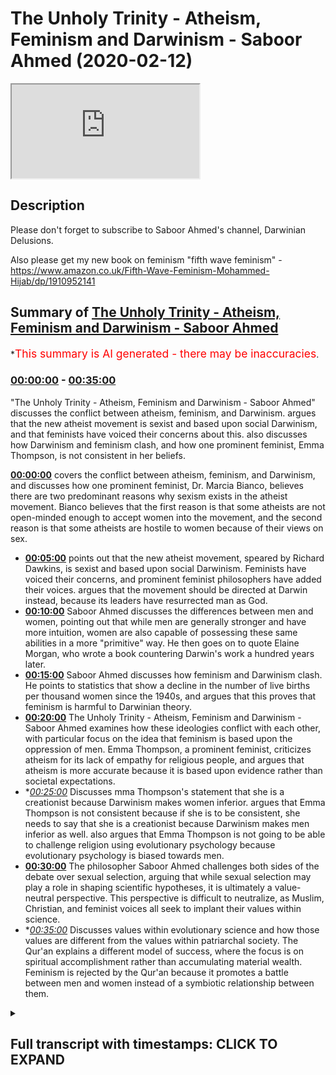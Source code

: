 # The Unholy Trinity - Atheism, Feminism and Darwinism - Saboor Ahmed (2020-02-12)

<iframe loading='lazy' src='https://www.youtube.com/embed/OYOi9DekfMY'></iframe>

## Description

Please don't forget to subscribe to Saboor Ahmed's channel, Darwinian Delusions.

Also please get my new book on feminism "fifth wave feminism" - https://www.amazon.co.uk/Fifth-Wave-Feminism-Mohammed-Hijab/dp/1910952141

## Summary of [The Unholy Trinity - Atheism, Feminism and Darwinism - Saboor Ahmed](https://www.youtube.com/watch?v=OYOi9DekfMY)

\*<span style="color:red; font-size:125%">This summary is AI generated - there may be inaccuracies</span>.

### [00:00:00](https://www.youtube.com/watch?v=OYOi9DekfMY\&t=0) - [00:35:00](https://www.youtube.com/watch?v=OYOi9DekfMY\&t=2100)

"The Unholy Trinity - Atheism, Feminism and Darwinism - Saboor Ahmed" discusses the conflict between atheism, feminism, and Darwinism.  argues that the new atheist movement is sexist and based upon social Darwinism, and that feminists have voiced their concerns about this.  also discusses how Darwinism and feminism clash, and how one prominent feminist, Emma Thompson, is not consistent in her beliefs.

**[00:00:00](https://www.youtube.com/watch?v=OYOi9DekfMY\&t=0)**  covers the conflict between atheism, feminism, and Darwinism, and discusses how one prominent feminist, Dr. Marcia Bianco, believes there are two predominant reasons why sexism exists in the atheist movement. Bianco believes that the first reason is that some atheists are not open-minded enough to accept women into the movement, and the second reason is that some atheists are hostile to women because of their views on sex.

*   **[00:05:00](https://www.youtube.com/watch?v=OYOi9DekfMY\&t=300)** points out that the new atheist movement, speared by Richard Dawkins, is sexist and based upon social Darwinism. Feminists have voiced their concerns, and prominent feminist philosophers have added their voices. argues that the movement should be directed at Darwin instead, because its leaders have resurrected man as God.
*   **[00:10:00](https://www.youtube.com/watch?v=OYOi9DekfMY\&t=600)** Saboor Ahmed discusses the differences between men and women, pointing out that while men are generally stronger and have more intuition, women are also capable of possessing these same abilities in a more "primitive" way. He then goes on to quote Elaine Morgan, who wrote a book countering Darwin's work a hundred years later.
*   **[00:15:00](https://www.youtube.com/watch?v=OYOi9DekfMY\&t=900)**  Saboor Ahmed discusses how feminism and Darwinism clash. He points to statistics that show a decline in the number of live births per thousand women since the 1940s, and argues that this proves that feminism is harmful to Darwinian theory.
*   **[00:20:00](https://www.youtube.com/watch?v=OYOi9DekfMY\&t=1200)** The Unholy Trinity - Atheism, Feminism and Darwinism - Saboor Ahmed examines how these ideologies conflict with each other, with particular focus on the idea that feminism is based upon the oppression of men. Emma Thompson, a prominent feminist, criticizes atheism for its lack of empathy for religious people, and argues that atheism is more accurate because it is based upon evidence rather than societal expectations.
*   \**[00:25:00](https://www.youtube.com/watch?v=OYOi9DekfMY\&t=1500)* Discusses mma Thompson's statement that she is a creationist because Darwinism makes women inferior.  argues that Emma Thompson is not consistent because if she is to be consistent, she needs to say that she is a creationist because Darwinism makes men inferior as well.  also argues that Emma Thompson is not going to be able to challenge religion using evolutionary psychology because evolutionary psychology is biased towards men.
*   **[00:30:00](https://www.youtube.com/watch?v=OYOi9DekfMY\&t=1800)** The philosopher Saboor Ahmed challenges both sides of the debate over sexual selection, arguing that while sexual selection may play a role in shaping scientific hypotheses, it is ultimately a value-neutral perspective. This perspective is difficult to neutralize, as Muslim, Christian, and feminist voices all seek to implant their values within science.
*   \**[00:35:00](https://www.youtube.com/watch?v=OYOi9DekfMY\&t=2100)* Discusses values within evolutionary science and how those values are different from the values within patriarchal society. The Qur'an explains a different model of success, where the focus is on spiritual accomplishment rather than accumulating material wealth. Feminism is rejected by the Qur'an because it promotes a battle between men and women instead of a symbiotic relationship between them.

<details><summary><h2>Full transcript with timestamps: CLICK TO EXPAND</h2></summary>

[0:00:00](https://youtu.be/OYOi9DekfMY?t=0) bismillah alhamdulillah wa south of San\
[0:00:02](https://youtu.be/OYOi9DekfMY?t=2) Luis Villa Salaam alaikum today we're\
[0:00:06](https://youtu.be/OYOi9DekfMY?t=6) going to be speaking about atheism\
[0:00:07](https://youtu.be/OYOi9DekfMY?t=7) feminism and Darwinism I'm not actually\
[0:00:11](https://youtu.be/OYOi9DekfMY?t=11) going to be speaking about why a theism\
[0:00:13](https://youtu.be/OYOi9DekfMY?t=13) is wrong or why Darwinism is wrong or\
[0:00:16](https://youtu.be/OYOi9DekfMY?t=16) why feminism is wrong I'm actually going\
[0:00:19](https://youtu.be/OYOi9DekfMY?t=19) to be covering how there is a conflict\
[0:00:23](https://youtu.be/OYOi9DekfMY?t=23) between these three ideological\
[0:00:26](https://youtu.be/OYOi9DekfMY?t=26) worldviews so I'd like to start with an\
[0:00:29](https://youtu.be/OYOi9DekfMY?t=29) example Rebecca Watson is a well-known\
[0:00:35](https://youtu.be/OYOi9DekfMY?t=35) feminist she runs this organization\
[0:00:39](https://youtu.be/OYOi9DekfMY?t=39) called skeptic and their motto their\
[0:00:43](https://youtu.be/OYOi9DekfMY?t=43) whole philosophy is science skepticism\
[0:00:46](https://youtu.be/OYOi9DekfMY?t=46) and feminism right that's very standard\
[0:00:49](https://youtu.be/OYOi9DekfMY?t=49) popular narrative of feminists so you\
[0:00:52](https://youtu.be/OYOi9DekfMY?t=52) know they believe in science and what\
[0:00:53](https://youtu.be/OYOi9DekfMY?t=53) science says they're skeptics the\
[0:00:55](https://youtu.be/OYOi9DekfMY?t=55) atheist a free thinkers and also of\
[0:00:57](https://youtu.be/OYOi9DekfMY?t=57) course they subscribe to some form of\
[0:00:59](https://youtu.be/OYOi9DekfMY?t=59) feminism and there I cropped a picture\
[0:01:02](https://youtu.be/OYOi9DekfMY?t=62) of her when she was promoting during the\
[0:01:05](https://youtu.be/OYOi9DekfMY?t=65) 2008 elections you know this campaign\
[0:01:08](https://youtu.be/OYOi9DekfMY?t=68) called Darwin for president you know so\
[0:01:10](https://youtu.be/OYOi9DekfMY?t=70) clearly someone that thinks they can\
[0:01:14](https://youtu.be/OYOi9DekfMY?t=74) wear a shirt like that they can\
[0:01:16](https://youtu.be/OYOi9DekfMY?t=76) subscribe to worldview like feminism and\
[0:01:18](https://youtu.be/OYOi9DekfMY?t=78) also be an atheist and everything is\
[0:01:20](https://youtu.be/OYOi9DekfMY?t=80) fine\
[0:01:21](https://youtu.be/OYOi9DekfMY?t=81) however there's an interesting incident\
[0:01:24](https://youtu.be/OYOi9DekfMY?t=84) that happened in Ireland in 2011 2011 in\
[0:01:29](https://youtu.be/OYOi9DekfMY?t=89) Dublin there was a world atheist\
[0:01:31](https://youtu.be/OYOi9DekfMY?t=91) convention something like this some\
[0:01:33](https://youtu.be/OYOi9DekfMY?t=93) atheist convention with all these\
[0:01:34](https://youtu.be/OYOi9DekfMY?t=94) atheist from across the world and in the\
[0:01:37](https://youtu.be/OYOi9DekfMY?t=97) convention you had Richard Dawkins\
[0:01:40](https://youtu.be/OYOi9DekfMY?t=100) Rebecca what's her name again Rebecca\
[0:01:44](https://youtu.be/OYOi9DekfMY?t=104) Watson and Aaron Ross saying down to and\
[0:01:47](https://youtu.be/OYOi9DekfMY?t=107) others as well speaking about\
[0:01:48](https://youtu.be/OYOi9DekfMY?t=108) communicating atheism anyway an incident\
[0:01:51](https://youtu.be/OYOi9DekfMY?t=111) happened which started off like a storm\
[0:01:54](https://youtu.be/OYOi9DekfMY?t=114) in a teacup but then just blew\
[0:01:56](https://youtu.be/OYOi9DekfMY?t=116) completely out of proportion so what\
[0:01:59](https://youtu.be/OYOi9DekfMY?t=119) happened was Rebecca Watson was going\
[0:02:03](https://youtu.be/OYOi9DekfMY?t=123) back to a hotel room after spending time\
[0:02:07](https://youtu.be/OYOi9DekfMY?t=127) drinking and you know had that at the\
[0:02:10](https://youtu.be/OYOi9DekfMY?t=130) conference she wanted to go to a hotel\
[0:02:13](https://youtu.be/OYOi9DekfMY?t=133) and someone stopped her in the elevator\
[0:02:15](https://youtu.be/OYOi9DekfMY?t=135) from amongst the atheist crowd and\
[0:02:18](https://youtu.be/OYOi9DekfMY?t=138) obviously this is the atheist conference\
[0:02:19](https://youtu.be/OYOi9DekfMY?t=139) and all hanging out and he said you know\
[0:02:21](https://youtu.be/OYOi9DekfMY?t=141) don't take this the wrong way but I find\
[0:02:24](https://youtu.be/OYOi9DekfMY?t=144) you very interesting and would you mind\
[0:02:27](https://youtu.be/OYOi9DekfMY?t=147) having coffee at my apartments hotel or\
[0:02:31](https://youtu.be/OYOi9DekfMY?t=151) whatever it was so anyway she got really\
[0:02:33](https://youtu.be/OYOi9DekfMY?t=153) creeped out and then she obviously\
[0:02:35](https://youtu.be/OYOi9DekfMY?t=155) refused and then she made a video in\
[0:02:38](https://youtu.be/OYOi9DekfMY?t=158) which she said this was really creepy\
[0:02:40](https://youtu.be/OYOi9DekfMY?t=160) and you know stuff like that and then\
[0:02:43](https://youtu.be/OYOi9DekfMY?t=163) that took off and that's like a pivotal\
[0:02:47](https://youtu.be/OYOi9DekfMY?t=167) moment you know I found this funny meme\
[0:02:48](https://youtu.be/OYOi9DekfMY?t=168) never forget June 4th 2011\
[0:02:51](https://youtu.be/OYOi9DekfMY?t=171) skeptic dog this created a rift in the\
[0:02:55](https://youtu.be/OYOi9DekfMY?t=175) atheist community you had people on both\
[0:02:57](https://youtu.be/OYOi9DekfMY?t=177) camps you had people saying she was\
[0:03:00](https://youtu.be/OYOi9DekfMY?t=180) right to call out that sort of behavior\
[0:03:01](https://youtu.be/OYOi9DekfMY?t=181) other people are saying no that was\
[0:03:04](https://youtu.be/OYOi9DekfMY?t=184) really you know uncalled for\
[0:03:06](https://youtu.be/OYOi9DekfMY?t=186) so anyway Richard Dawkins decided to get\
[0:03:09](https://youtu.be/OYOi9DekfMY?t=189) involved it's such a petty thing but he\
[0:03:11](https://youtu.be/OYOi9DekfMY?t=191) decided to get involved and he wrote\
[0:03:13](https://youtu.be/OYOi9DekfMY?t=193) this very derogatory message to her you\
[0:03:19](https://youtu.be/OYOi9DekfMY?t=199) know he addressed her as dear Muslim ah\
[0:03:22](https://youtu.be/OYOi9DekfMY?t=202) and then speaking about how she needs to\
[0:03:24](https://youtu.be/OYOi9DekfMY?t=204) grow a thicker skin and this is so\
[0:03:26](https://youtu.be/OYOi9DekfMY?t=206) pathetic and whatnot anyway she got\
[0:03:29](https://youtu.be/OYOi9DekfMY?t=209) super upset and she was a Dawkins fan\
[0:03:34](https://youtu.be/OYOi9DekfMY?t=214) there are before this anyway she said\
[0:03:36](https://youtu.be/OYOi9DekfMY?t=216) this afterwards Richard Dawkins will no\
[0:03:40](https://youtu.be/OYOi9DekfMY?t=220) longer be awarded rewarded with my money\
[0:03:42](https://youtu.be/OYOi9DekfMY?t=222) my praise my intent my attention I will\
[0:03:45](https://youtu.be/OYOi9DekfMY?t=225) no longer recommend his books to others\
[0:03:47](https://youtu.be/OYOi9DekfMY?t=227) buy them as presents or buy them for my\
[0:03:50](https://youtu.be/OYOi9DekfMY?t=230) own library I will not attend his\
[0:03:52](https://youtu.be/OYOi9DekfMY?t=232) lectures or recommend that others do the\
[0:03:54](https://youtu.be/OYOi9DekfMY?t=234) same so clearly she was very upset\
[0:03:57](https://youtu.be/OYOi9DekfMY?t=237) however what's interesting is that was\
[0:04:04](https://youtu.be/OYOi9DekfMY?t=244) something so small and she was so\
[0:04:08](https://youtu.be/OYOi9DekfMY?t=248) offended and so other feminists were so\
[0:04:11](https://youtu.be/OYOi9DekfMY?t=251) offended and they had this sort of very\
[0:04:14](https://youtu.be/OYOi9DekfMY?t=254) negative reaction however as you started\
[0:04:19](https://youtu.be/OYOi9DekfMY?t=259) to go through you know the videos and\
[0:04:21](https://youtu.be/OYOi9DekfMY?t=261) the and the refutation that the Atheist\
[0:04:24](https://youtu.be/OYOi9DekfMY?t=264) feminists versus the new atheist and\
[0:04:26](https://youtu.be/OYOi9DekfMY?t=266) they are going back\
[0:04:27](https://youtu.be/OYOi9DekfMY?t=267) and forth other people started to get\
[0:04:29](https://youtu.be/OYOi9DekfMY?t=269) involved and then you started seeing\
[0:04:31](https://youtu.be/OYOi9DekfMY?t=271) okay the the the smoke is moving away\
[0:04:34](https://youtu.be/OYOi9DekfMY?t=274) and now we're starting to see two\
[0:04:36](https://youtu.be/OYOi9DekfMY?t=276) distinct camps so the prominent feminist\
[0:04:39](https://youtu.be/OYOi9DekfMY?t=279) doctor I can't\
[0:04:41](https://youtu.be/OYOi9DekfMY?t=281) so that names blurred out slightly dr.\
[0:04:44](https://youtu.be/OYOi9DekfMY?t=284) Marcia Bianco\
[0:04:47](https://youtu.be/OYOi9DekfMY?t=287) yeah Marcie Bianco what she said about\
[0:04:50](https://youtu.be/OYOi9DekfMY?t=290) this is very interesting right\
[0:04:52](https://youtu.be/OYOi9DekfMY?t=292) so she said there are two predominant\
[0:04:55](https://youtu.be/OYOi9DekfMY?t=295) reasons that can explain why sex um\
[0:04:57](https://youtu.be/OYOi9DekfMY?t=297) sexism exists in the Atheist movement\
[0:05:00](https://youtu.be/OYOi9DekfMY?t=300) right so she's speaking about the new\
[0:05:03](https://youtu.be/OYOi9DekfMY?t=303) atheist movement and you had these\
[0:05:04](https://youtu.be/OYOi9DekfMY?t=304) prominent feminists who were basically\
[0:05:05](https://youtu.be/OYOi9DekfMY?t=305) calling out this atheism the new way the\
[0:05:10](https://youtu.be/OYOi9DekfMY?t=310) sexism within New Atheism right so\
[0:05:13](https://youtu.be/OYOi9DekfMY?t=313) what's interesting is that this holds\
[0:05:17](https://youtu.be/OYOi9DekfMY?t=317) this small incident which they they call\
[0:05:20](https://youtu.be/OYOi9DekfMY?t=320) it elevator gate or whatever\
[0:05:21](https://youtu.be/OYOi9DekfMY?t=321) it showed a fracture and as you started\
[0:05:25](https://youtu.be/OYOi9DekfMY?t=325) to actually delve deeper you start to\
[0:05:27](https://youtu.be/OYOi9DekfMY?t=327) realize actually there's there's a very\
[0:05:29](https://youtu.be/OYOi9DekfMY?t=329) clear demarcation between these two\
[0:05:32](https://youtu.be/OYOi9DekfMY?t=332) camps so she gives two reasons why the\
[0:05:35](https://youtu.be/OYOi9DekfMY?t=335) new atheist movement spearheaded by\
[0:05:37](https://youtu.be/OYOi9DekfMY?t=337) Richard Dawkins is sexist social\
[0:05:40](https://youtu.be/OYOi9DekfMY?t=340) Darwinism and the religious structure\
[0:05:43](https://youtu.be/OYOi9DekfMY?t=343) that new atheism has which is obviously\
[0:05:46](https://youtu.be/OYOi9DekfMY?t=346) something that new atheist won't be very\
[0:05:48](https://youtu.be/OYOi9DekfMY?t=348) happy to hear that they have a religious\
[0:05:49](https://youtu.be/OYOi9DekfMY?t=349) structure of anyway that's what she said\
[0:05:52](https://youtu.be/OYOi9DekfMY?t=352) so first thing we need to go over why\
[0:05:54](https://youtu.be/OYOi9DekfMY?t=354) social Darwinism right social Darwinism\
[0:05:57](https://youtu.be/OYOi9DekfMY?t=357) is if it's like the application of\
[0:06:01](https://youtu.be/OYOi9DekfMY?t=361) Darwinism to society right and that's\
[0:06:05](https://youtu.be/OYOi9DekfMY?t=365) why people say social Darwinism is is\
[0:06:07](https://youtu.be/OYOi9DekfMY?t=367) going from a supposed fact to a value\
[0:06:11](https://youtu.be/OYOi9DekfMY?t=371) therefore they say this is a fallacy\
[0:06:13](https://youtu.be/OYOi9DekfMY?t=373) known as the naturalistic fallacy many\
[0:06:16](https://youtu.be/OYOi9DekfMY?t=376) ways social dog a social Darwinism took\
[0:06:18](https://youtu.be/OYOi9DekfMY?t=378) off off the Darwin and what it basically\
[0:06:21](https://youtu.be/OYOi9DekfMY?t=381) says is this social Darwinists held that\
[0:06:24](https://youtu.be/OYOi9DekfMY?t=384) social inequalities between the sexes or\
[0:06:27](https://youtu.be/OYOi9DekfMY?t=387) between classes or ethnic groups\
[0:06:28](https://youtu.be/OYOi9DekfMY?t=388) represent the operation of natural\
[0:06:30](https://youtu.be/OYOi9DekfMY?t=390) selection and therefore should not be\
[0:06:33](https://youtu.be/OYOi9DekfMY?t=393) tampered with since this would impede\
[0:06:35](https://youtu.be/OYOi9DekfMY?t=395) the progress of the species so anyway\
[0:06:38](https://youtu.be/OYOi9DekfMY?t=398) this idea is not\
[0:06:40](https://youtu.be/OYOi9DekfMY?t=400) really purely Darwin's idea it's\
[0:06:43](https://youtu.be/OYOi9DekfMY?t=403) actually Herbert Spencer who's a\
[0:06:46](https://youtu.be/OYOi9DekfMY?t=406) contemporary of Darwin however to call\
[0:06:49](https://youtu.be/OYOi9DekfMY?t=409) the new atheist movement as something\
[0:06:52](https://youtu.be/OYOi9DekfMY?t=412) that's based upon social Darwinism is\
[0:06:55](https://youtu.be/OYOi9DekfMY?t=415) actually a very derogatory thing to\
[0:06:57](https://youtu.be/OYOi9DekfMY?t=417) actually say so she goes further right\
[0:07:01](https://youtu.be/OYOi9DekfMY?t=421) she says in the Atheist movement social\
[0:07:04](https://youtu.be/OYOi9DekfMY?t=424) Darwinism has played out as the\
[0:07:06](https://youtu.be/OYOi9DekfMY?t=426) justifiable assault of women by\
[0:07:10](https://youtu.be/OYOi9DekfMY?t=430) naturally aggressive men and that\
[0:07:15](https://youtu.be/OYOi9DekfMY?t=435) obviously is something that when you\
[0:07:18](https://youtu.be/OYOi9DekfMY?t=438) start to study the new atheist movement\
[0:07:20](https://youtu.be/OYOi9DekfMY?t=440) you start to actually realize hang on\
[0:07:22](https://youtu.be/OYOi9DekfMY?t=442) she's welcome Sonam she definitely has a\
[0:07:26](https://youtu.be/OYOi9DekfMY?t=446) point she definitely has a point and one\
[0:07:29](https://youtu.be/OYOi9DekfMY?t=449) of the points that she clearly has is\
[0:07:30](https://youtu.be/OYOi9DekfMY?t=450) that they all seem to be men who are at\
[0:07:34](https://youtu.be/OYOi9DekfMY?t=454) the top of this supposed to movement go\
[0:07:38](https://youtu.be/OYOi9DekfMY?t=458) back one slide please now about the\
[0:07:41](https://youtu.be/OYOi9DekfMY?t=461) religious structure she says this the\
[0:07:45](https://youtu.be/OYOi9DekfMY?t=465) mirroring of religion is the parent in\
[0:07:48](https://youtu.be/OYOi9DekfMY?t=468) the movement structural hierarchy white\
[0:07:51](https://youtu.be/OYOi9DekfMY?t=471) man at the top\
[0:07:52](https://youtu.be/OYOi9DekfMY?t=472) serving as featured speakers at events\
[0:07:54](https://youtu.be/OYOi9DekfMY?t=474) and figureheads of the movement everyone\
[0:07:56](https://youtu.be/OYOi9DekfMY?t=476) else remains in the pews and the\
[0:07:57](https://youtu.be/OYOi9DekfMY?t=477) balconies right so she she clearly is\
[0:08:03](https://youtu.be/OYOi9DekfMY?t=483) pointing out some some serious alik\
[0:08:08](https://youtu.be/OYOi9DekfMY?t=488) she's making some very serious\
[0:08:10](https://youtu.be/OYOi9DekfMY?t=490) allegations against a new atheist\
[0:08:12](https://youtu.be/OYOi9DekfMY?t=492) movement and this isn't somebody who's\
[0:08:14](https://youtu.be/OYOi9DekfMY?t=494) just like a average feminist she's\
[0:08:18](https://youtu.be/OYOi9DekfMY?t=498) actually an academic next slide please\
[0:08:22](https://youtu.be/OYOi9DekfMY?t=502) and you when this whole elevator gate\
[0:08:26](https://youtu.be/OYOi9DekfMY?t=506) thing was taking off you started to see\
[0:08:28](https://youtu.be/OYOi9DekfMY?t=508) other feminists and in fact important\
[0:08:32](https://youtu.be/OYOi9DekfMY?t=512) feminist philosophers started to chime\
[0:08:35](https://youtu.be/OYOi9DekfMY?t=515) in and start to give their views as well\
[0:08:37](https://youtu.be/OYOi9DekfMY?t=517) so the feminist philosopher Elizabeth\
[0:08:40](https://youtu.be/OYOi9DekfMY?t=520) gross tonnage pronounce that she said\
[0:08:43](https://youtu.be/OYOi9DekfMY?t=523) God is dead long live man Nietzsche said\
[0:08:46](https://youtu.be/OYOi9DekfMY?t=526) it all referring to Friedrich Nietzsche\
[0:08:48](https://youtu.be/OYOi9DekfMY?t=528) here and Dawkins and the male leaders of\
[0:08:51](https://youtu.be/OYOi9DekfMY?t=531) the movement have resurrected man\
[0:08:54](https://youtu.be/OYOi9DekfMY?t=534) as God so you can start your trying to\
[0:08:57](https://youtu.be/OYOi9DekfMY?t=537) see that actually the they're taking\
[0:08:59](https://youtu.be/OYOi9DekfMY?t=539) this really really personally right so\
[0:09:02](https://youtu.be/OYOi9DekfMY?t=542) they it wasn't just a case of a a thing\
[0:09:05](https://youtu.be/OYOi9DekfMY?t=545) at the elevator there was something\
[0:09:07](https://youtu.be/OYOi9DekfMY?t=547) simmering before and this was like the\
[0:09:09](https://youtu.be/OYOi9DekfMY?t=549) the straw that broke the camel's back so\
[0:09:12](https://youtu.be/OYOi9DekfMY?t=552) I put that image in there just just to\
[0:09:15](https://youtu.be/OYOi9DekfMY?t=555) basically say look there's a lot of\
[0:09:18](https://youtu.be/OYOi9DekfMY?t=558) sensitivity\
[0:09:19](https://youtu.be/OYOi9DekfMY?t=559) you know feminists are very very\
[0:09:22](https://youtu.be/OYOi9DekfMY?t=562) sensitive about issues to do with sexism\
[0:09:25](https://youtu.be/OYOi9DekfMY?t=565) issues to do it you know patriarchy and\
[0:09:30](https://youtu.be/OYOi9DekfMY?t=570) these types of things\
[0:09:31](https://youtu.be/OYOi9DekfMY?t=571) however this they're directing their\
[0:09:37](https://youtu.be/OYOi9DekfMY?t=577) they sort of anger towards new atheism\
[0:09:39](https://youtu.be/OYOi9DekfMY?t=579) which really started off with Richard\
[0:09:41](https://youtu.be/OYOi9DekfMY?t=581) Dawkins maybe 15-20 years ago however\
[0:09:45](https://youtu.be/OYOi9DekfMY?t=585) shouldn't they really be going for\
[0:09:51](https://youtu.be/OYOi9DekfMY?t=591) Darwin because as we're gonna see if\
[0:09:55](https://youtu.be/OYOi9DekfMY?t=595) they were upset an elevator gate if they\
[0:09:58](https://youtu.be/OYOi9DekfMY?t=598) were upset something so small they\
[0:10:01](https://youtu.be/OYOi9DekfMY?t=601) should be going\
[0:10:03](https://youtu.be/OYOi9DekfMY?t=603) literally ape on what we're about to\
[0:10:08](https://youtu.be/OYOi9DekfMY?t=608) explain about Darwin so here's one of\
[0:10:11](https://youtu.be/OYOi9DekfMY?t=611) the things that Darwin said about women\
[0:10:13](https://youtu.be/OYOi9DekfMY?t=613) the chief distinction in the\
[0:10:15](https://youtu.be/OYOi9DekfMY?t=615) intellectual powers of the two sexes is\
[0:10:18](https://youtu.be/OYOi9DekfMY?t=618) shown by man's attaining to a higher\
[0:10:22](https://youtu.be/OYOi9DekfMY?t=622) eminence in whatever he takes up then\
[0:10:25](https://youtu.be/OYOi9DekfMY?t=625) can woman whether requiring deep thought\
[0:10:28](https://youtu.be/OYOi9DekfMY?t=628) reason or imagination or merely the use\
[0:10:32](https://youtu.be/OYOi9DekfMY?t=632) of senses and hands so if elevator\
[0:10:37](https://youtu.be/OYOi9DekfMY?t=637) if elevator gate got them riled up then\
[0:10:39](https://youtu.be/OYOi9DekfMY?t=639) you can imagine what sort of things you\
[0:10:43](https://youtu.be/OYOi9DekfMY?t=643) know what sort of emotions are going to\
[0:10:45](https://youtu.be/OYOi9DekfMY?t=645) come out when that they start reading\
[0:10:46](https://youtu.be/OYOi9DekfMY?t=646) stuff like this if two lists were made\
[0:10:49](https://youtu.be/OYOi9DekfMY?t=649) of the most eminent men and women in\
[0:10:52](https://youtu.be/OYOi9DekfMY?t=652) poetry painting sculpture music\
[0:10:54](https://youtu.be/OYOi9DekfMY?t=654) inclusive both of composition and\
[0:10:56](https://youtu.be/OYOi9DekfMY?t=656) performance history science and\
[0:10:58](https://youtu.be/OYOi9DekfMY?t=658) philosophy with half a dozen names under\
[0:11:00](https://youtu.be/OYOi9DekfMY?t=660) each subject the tool if would bear\
[0:11:04](https://youtu.be/OYOi9DekfMY?t=664) would not bear comparison\
[0:11:07](https://youtu.be/OYOi9DekfMY?t=667) yeah so he's just giving his thought\
[0:11:09](https://youtu.be/OYOi9DekfMY?t=669) experiment look do you make up two lists\
[0:11:11](https://youtu.be/OYOi9DekfMY?t=671) and even if we did it today even after\
[0:11:14](https://youtu.be/OYOi9DekfMY?t=674) Darwin died if we look at the history of\
[0:11:16](https://youtu.be/OYOi9DekfMY?t=676) the world he's trying to point out look\
[0:11:18](https://youtu.be/OYOi9DekfMY?t=678) men are superior to women next slide\
[0:11:22](https://youtu.be/OYOi9DekfMY?t=682) please\
[0:11:23](https://youtu.be/OYOi9DekfMY?t=683) it is generally admitted that with women\
[0:11:27](https://youtu.be/OYOi9DekfMY?t=687) the power of intuition by the way\
[0:11:28](https://youtu.be/OYOi9DekfMY?t=688) intuition is not a good thing in this\
[0:11:30](https://youtu.be/OYOi9DekfMY?t=690) context right for anybody who's aware of\
[0:11:33](https://youtu.be/OYOi9DekfMY?t=693) what he means of rapid perception and\
[0:11:36](https://youtu.be/OYOi9DekfMY?t=696) perhaps imitation are more strongly\
[0:11:38](https://youtu.be/OYOi9DekfMY?t=698) marked than in man but some at least of\
[0:11:42](https://youtu.be/OYOi9DekfMY?t=702) these faculties are characteristic of\
[0:11:44](https://youtu.be/OYOi9DekfMY?t=704) the lower races and therefore of a past\
[0:11:47](https://youtu.be/OYOi9DekfMY?t=707) and lower state of civilization\
[0:11:49](https://youtu.be/OYOi9DekfMY?t=709) so again saying you know women they're\
[0:11:53](https://youtu.be/OYOi9DekfMY?t=713) basically like more like the savages and\
[0:11:56](https://youtu.be/OYOi9DekfMY?t=716) and the men the outside the world the\
[0:11:59](https://youtu.be/OYOi9DekfMY?t=719) women they have these types of features\
[0:12:02](https://youtu.be/OYOi9DekfMY?t=722) of imitation and these types of things\
[0:12:05](https://youtu.be/OYOi9DekfMY?t=725) which are quiet which may puts them\
[0:12:08](https://youtu.be/OYOi9DekfMY?t=728) quite down man is powerful in body and\
[0:12:13](https://youtu.be/OYOi9DekfMY?t=733) mind and woman and in the savage state\
[0:12:16](https://youtu.be/OYOi9DekfMY?t=736) he keeps her in a far more abject state\
[0:12:19](https://youtu.be/OYOi9DekfMY?t=739) of bondage than does the male of any\
[0:12:22](https://youtu.be/OYOi9DekfMY?t=742) other animal the female however\
[0:12:25](https://youtu.be/OYOi9DekfMY?t=745) ultimately assumes certain distinctive\
[0:12:28](https://youtu.be/OYOi9DekfMY?t=748) characters and in the formation of her\
[0:12:31](https://youtu.be/OYOi9DekfMY?t=751) skull is said to be intermediate between\
[0:12:34](https://youtu.be/OYOi9DekfMY?t=754) the child and the man out yeah so if\
[0:12:39](https://youtu.be/OYOi9DekfMY?t=759) that elevator gate if that small comment\
[0:12:43](https://youtu.be/OYOi9DekfMY?t=763) about oh would you like to go to my\
[0:12:45](https://youtu.be/OYOi9DekfMY?t=765) hotel room with me at 4 o'clock in the\
[0:12:48](https://youtu.be/OYOi9DekfMY?t=768) morning is that upset darkness I mean if\
[0:12:51](https://youtu.be/OYOi9DekfMY?t=771) that upset feminists right you can\
[0:12:52](https://youtu.be/OYOi9DekfMY?t=772) imagine a feminist reading this type of\
[0:12:55](https://youtu.be/OYOi9DekfMY?t=775) thing and what we have what we're\
[0:12:58](https://youtu.be/OYOi9DekfMY?t=778) actually going to see is there's a fight\
[0:13:00](https://youtu.be/OYOi9DekfMY?t=780) there's a fight and the fight is between\
[0:13:03](https://youtu.be/OYOi9DekfMY?t=783) feminism and the feministic values and\
[0:13:08](https://youtu.be/OYOi9DekfMY?t=788) science current understanding of biology\
[0:13:11](https://youtu.be/OYOi9DekfMY?t=791) and especially evolutionary psychology\
[0:13:16](https://youtu.be/OYOi9DekfMY?t=796) so we have some values right we have\
[0:13:20](https://youtu.be/OYOi9DekfMY?t=800) some value\
[0:13:20](https://youtu.be/OYOi9DekfMY?t=800) and feminists feminism and you know\
[0:13:23](https://youtu.be/OYOi9DekfMY?t=803) feminists they challenge certain things\
[0:13:26](https://youtu.be/OYOi9DekfMY?t=806) and they want to promote other things so\
[0:13:28](https://youtu.be/OYOi9DekfMY?t=808) of course they're not happy with\
[0:13:29](https://youtu.be/OYOi9DekfMY?t=809) patriarchy they're definitely not happy\
[0:13:31](https://youtu.be/OYOi9DekfMY?t=811) with gender roles and they're not happy\
[0:13:34](https://youtu.be/OYOi9DekfMY?t=814) with toxic masculinity they're not happy\
[0:13:36](https://youtu.be/OYOi9DekfMY?t=816) with that they're like you know we don't\
[0:13:37](https://youtu.be/OYOi9DekfMY?t=817) we don't like that they want men to act\
[0:13:40](https://youtu.be/OYOi9DekfMY?t=820) in a certain way they don't like gender\
[0:13:41](https://youtu.be/OYOi9DekfMY?t=821) rules gender roles and they definitely\
[0:13:44](https://youtu.be/OYOi9DekfMY?t=824) don't want a male centric structure in\
[0:13:47](https://youtu.be/OYOi9DekfMY?t=827) anything\
[0:13:48](https://youtu.be/OYOi9DekfMY?t=828) however Darwin described exactly that\
[0:13:55](https://youtu.be/OYOi9DekfMY?t=835) that you had ancient man who was the\
[0:13:58](https://youtu.be/OYOi9DekfMY?t=838) hunter and the woman was actually the\
[0:14:00](https://youtu.be/OYOi9DekfMY?t=840) the gatherer I mean that's what\
[0:14:01](https://youtu.be/OYOi9DekfMY?t=841) Darwinism is all about Darwinism it\
[0:14:04](https://youtu.be/OYOi9DekfMY?t=844) gives clear gender roles it explains\
[0:14:06](https://youtu.be/OYOi9DekfMY?t=846) that there was patriarchy in the past\
[0:14:08](https://youtu.be/OYOi9DekfMY?t=848) and her men were actually more\
[0:14:10](https://youtu.be/OYOi9DekfMY?t=850) aggressive now again like I mentioned\
[0:14:13](https://youtu.be/OYOi9DekfMY?t=853) before we're not saying that somebody\
[0:14:14](https://youtu.be/OYOi9DekfMY?t=854) can use that to therefore say therefore\
[0:14:17](https://youtu.be/OYOi9DekfMY?t=857) men should act like that because I would\
[0:14:19](https://youtu.be/OYOi9DekfMY?t=859) be the naturalistic fallacy however\
[0:14:21](https://youtu.be/OYOi9DekfMY?t=861) they're basically pointing out is\
[0:14:23](https://youtu.be/OYOi9DekfMY?t=863) biological it's not some social\
[0:14:25](https://youtu.be/OYOi9DekfMY?t=865) construct right now Darwin wrote the\
[0:14:29](https://youtu.be/OYOi9DekfMY?t=869) dissent of man in 1870 something right I\
[0:14:33](https://youtu.be/OYOi9DekfMY?t=873) think 72 Elaine Morgan who was not an\
[0:14:40](https://youtu.be/OYOi9DekfMY?t=880) evolutionary academic at all a hundred\
[0:14:43](https://youtu.be/OYOi9DekfMY?t=883) years later in the 1970s she to counter\
[0:14:48](https://youtu.be/OYOi9DekfMY?t=888) the Descent of Man in from which we got\
[0:14:51](https://youtu.be/OYOi9DekfMY?t=891) all those previous quotations she\
[0:14:53](https://youtu.be/OYOi9DekfMY?t=893) actually wrote the descent of woman and\
[0:14:55](https://youtu.be/OYOi9DekfMY?t=895) this descent of woman was a complete\
[0:15:00](https://youtu.be/OYOi9DekfMY?t=900) alternative evolutionary history in\
[0:15:03](https://youtu.be/OYOi9DekfMY?t=903) which the man and the woman they're\
[0:15:06](https://youtu.be/OYOi9DekfMY?t=906) playing like this sort of equal role\
[0:15:09](https://youtu.be/OYOi9DekfMY?t=909) however even though feminists across the\
[0:15:13](https://youtu.be/OYOi9DekfMY?t=913) world they laid they love this book this\
[0:15:15](https://youtu.be/OYOi9DekfMY?t=915) book was you know a manual for them it\
[0:15:20](https://youtu.be/OYOi9DekfMY?t=920) wasn't a scientific book it was just a\
[0:15:22](https://youtu.be/OYOi9DekfMY?t=922) feminist lashing out and saying we don't\
[0:15:24](https://youtu.be/OYOi9DekfMY?t=924) agree but again this is just values\
[0:15:27](https://youtu.be/OYOi9DekfMY?t=927) feministic values against evolutionary\
[0:15:30](https://youtu.be/OYOi9DekfMY?t=930) psychology or Darwinism\
[0:15:32](https://youtu.be/OYOi9DekfMY?t=932) now it's not just the case that\
[0:15:35](https://youtu.be/OYOi9DekfMY?t=935) feministic values totally contradict\
[0:15:40](https://youtu.be/OYOi9DekfMY?t=940) what Darwinism says about the nature of\
[0:15:42](https://youtu.be/OYOi9DekfMY?t=942) man is also that what Darwinism says\
[0:15:47](https://youtu.be/OYOi9DekfMY?t=947) about the nature of man contradicts what\
[0:15:50](https://youtu.be/OYOi9DekfMY?t=950) feminists value what feminists actually\
[0:15:53](https://youtu.be/OYOi9DekfMY?t=953) want consider some things so the\
[0:15:57](https://youtu.be/OYOi9DekfMY?t=957) feminist betty Friedan she said the\
[0:16:00](https://youtu.be/OYOi9DekfMY?t=960) house is a comfortable concentration\
[0:16:02](https://youtu.be/OYOi9DekfMY?t=962) camp she wanted women to work she wanted\
[0:16:06](https://youtu.be/OYOi9DekfMY?t=966) women to do interesting things not just\
[0:16:08](https://youtu.be/OYOi9DekfMY?t=968) be a home and just take care of the kids\
[0:16:10](https://youtu.be/OYOi9DekfMY?t=970) another prominent feminist Shoeless\
[0:16:14](https://youtu.be/OYOi9DekfMY?t=974) Sheila Smith Firestone I can only say\
[0:16:17](https://youtu.be/OYOi9DekfMY?t=977) the last thing properly\
[0:16:18](https://youtu.be/OYOi9DekfMY?t=978) she said woman would never truly be free\
[0:16:21](https://youtu.be/OYOi9DekfMY?t=981) of patriarchy until they were freed from\
[0:16:25](https://youtu.be/OYOi9DekfMY?t=985) the yoke of reproduction now that's a\
[0:16:28](https://youtu.be/OYOi9DekfMY?t=988) big problem because that's what\
[0:16:30](https://youtu.be/OYOi9DekfMY?t=990) Darwinism is about survival and\
[0:16:32](https://youtu.be/OYOi9DekfMY?t=992) reproduction Richard Dawkins nosov a\
[0:16:34](https://youtu.be/OYOi9DekfMY?t=994) gene he says the highest rationale of\
[0:16:36](https://youtu.be/OYOi9DekfMY?t=996) life is survival and reproduction so how\
[0:16:43](https://youtu.be/OYOi9DekfMY?t=1003) does that make any sense from and are we\
[0:16:44](https://youtu.be/OYOi9DekfMY?t=1004) in front of you that you have this group\
[0:16:45](https://youtu.be/OYOi9DekfMY?t=1005) of people who are like you know we want\
[0:16:47](https://youtu.be/OYOi9DekfMY?t=1007) to be free from the yoke of reproduction\
[0:16:49](https://youtu.be/OYOi9DekfMY?t=1009) and we don't want to have children we\
[0:16:50](https://youtu.be/OYOi9DekfMY?t=1010) don't want gender roles and we don't\
[0:16:52](https://youtu.be/OYOi9DekfMY?t=1012) want to be mothers when how does that\
[0:16:55](https://youtu.be/OYOi9DekfMY?t=1015) fit with The Selfish Gene idea so you\
[0:16:56](https://youtu.be/OYOi9DekfMY?t=1016) can see it's not just one side\
[0:16:58](https://youtu.be/OYOi9DekfMY?t=1018) contradicts the other it's the other\
[0:16:59](https://youtu.be/OYOi9DekfMY?t=1019) side the the the imperative of Darwinism\
[0:17:06](https://youtu.be/OYOi9DekfMY?t=1026) the idea the main core of Darwinism the\
[0:17:09](https://youtu.be/OYOi9DekfMY?t=1029) rationale of life is the preservation of\
[0:17:10](https://youtu.be/OYOi9DekfMY?t=1030) genes totally contradicts what these\
[0:17:13](https://youtu.be/OYOi9DekfMY?t=1033) feminists are actually saying and is\
[0:17:15](https://youtu.be/OYOi9DekfMY?t=1035) actually some the interesting\
[0:17:21](https://youtu.be/OYOi9DekfMY?t=1041) implication of feministic values being\
[0:17:23](https://youtu.be/OYOi9DekfMY?t=1043) prevalent in a society here here are the\
[0:17:27](https://youtu.be/OYOi9DekfMY?t=1047) statistics from 1920 all the way to 1990\
[0:17:33](https://youtu.be/OYOi9DekfMY?t=1053) you can see the age of women 30 25 20 40\
[0:17:37](https://youtu.be/OYOi9DekfMY?t=1057) and you can see live births per thousand\
[0:17:40](https://youtu.be/OYOi9DekfMY?t=1060) women right so you're starting to see a\
[0:17:43](https://youtu.be/OYOi9DekfMY?t=1063) pattern so we have a\
[0:17:46](https://youtu.be/OYOi9DekfMY?t=1066) thousand births sorry we have live\
[0:17:49](https://youtu.be/OYOi9DekfMY?t=1069) births per thousand women and we have\
[0:17:50](https://youtu.be/OYOi9DekfMY?t=1070) the year the the actual year of birth\
[0:17:54](https://youtu.be/OYOi9DekfMY?t=1074) these women right so we have 1920 all\
[0:17:56](https://youtu.be/OYOi9DekfMY?t=1076) the way to 1990 and you can start to see\
[0:17:59](https://youtu.be/OYOi9DekfMY?t=1079) there's actually a decline they're\
[0:18:01](https://youtu.be/OYOi9DekfMY?t=1081) actually going down continuously they're\
[0:18:03](https://youtu.be/OYOi9DekfMY?t=1083) going down what's interesting is what\
[0:18:07](https://youtu.be/OYOi9DekfMY?t=1087) happened between 1940 and 1950 World War\
[0:18:13](https://youtu.be/OYOi9DekfMY?t=1093) two World War two you would expect\
[0:18:18](https://youtu.be/OYOi9DekfMY?t=1098) people to have less children during a\
[0:18:22](https://youtu.be/OYOi9DekfMY?t=1102) wall then you would during peacetime\
[0:18:24](https://youtu.be/OYOi9DekfMY?t=1104) like 1980s to 1990s however you you're\
[0:18:29](https://youtu.be/OYOi9DekfMY?t=1109) seeing a pattern where people are\
[0:18:31](https://youtu.be/OYOi9DekfMY?t=1111) totally dropping off they actually not\
[0:18:34](https://youtu.be/OYOi9DekfMY?t=1114) having children so feminism is like\
[0:18:38](https://youtu.be/OYOi9DekfMY?t=1118) kryptonite feministic values is like\
[0:18:41](https://youtu.be/OYOi9DekfMY?t=1121) kryptonite to the Darwinian\
[0:18:42](https://youtu.be/OYOi9DekfMY?t=1122) understanding of life if a society\
[0:18:45](https://youtu.be/OYOi9DekfMY?t=1125) accepts values that feminism promotes\
[0:18:48](https://youtu.be/OYOi9DekfMY?t=1128) that society is not actually going to be\
[0:18:52](https://youtu.be/OYOi9DekfMY?t=1132) a very good model to actually explain\
[0:18:56](https://youtu.be/OYOi9DekfMY?t=1136) The Selfish Gene view so look why like\
[0:19:03](https://youtu.be/OYOi9DekfMY?t=1143) is that some feminists some have\
[0:19:08](https://youtu.be/OYOi9DekfMY?t=1148) realized it's completely ridiculous it's\
[0:19:12](https://youtu.be/OYOi9DekfMY?t=1152) completely ridiculous to try and fight\
[0:19:16](https://youtu.be/OYOi9DekfMY?t=1156) off science to try and just challenge it\
[0:19:19](https://youtu.be/OYOi9DekfMY?t=1159) to try and just say look you know we're\
[0:19:21](https://youtu.be/OYOi9DekfMY?t=1161) not going to follow we're not going to\
[0:19:25](https://youtu.be/OYOi9DekfMY?t=1165) accept the standard evolutionary story\
[0:19:27](https://youtu.be/OYOi9DekfMY?t=1167) we're not going to do this we're not\
[0:19:29](https://youtu.be/OYOi9DekfMY?t=1169) going to do that we're gonna say there's\
[0:19:30](https://youtu.be/OYOi9DekfMY?t=1170) a Maya there's a male bias we're gonna\
[0:19:33](https://youtu.be/OYOi9DekfMY?t=1173) challenge patriarchy in science we're\
[0:19:34](https://youtu.be/OYOi9DekfMY?t=1174) going to do this we're going to do that\
[0:19:37](https://youtu.be/OYOi9DekfMY?t=1177) this particular philosopher her name is\
[0:19:40](https://youtu.be/OYOi9DekfMY?t=1180) great winder Muhsin you can tell she is\
[0:19:43](https://youtu.be/OYOi9DekfMY?t=1183) German she wrote this paper called\
[0:19:46](https://youtu.be/OYOi9DekfMY?t=1186) sexual selection a tale of male bias and\
[0:19:49](https://youtu.be/OYOi9DekfMY?t=1189) feministic denial she said something\
[0:19:51](https://youtu.be/OYOi9DekfMY?t=1191) very interesting for anyone that's\
[0:19:52](https://youtu.be/OYOi9DekfMY?t=1192) interested I highly recommend you read\
[0:19:54](https://youtu.be/OYOi9DekfMY?t=1194) this paper the history of male bias in\
[0:19:58](https://youtu.be/OYOi9DekfMY?t=1198) Darwinian theory\
[0:19:59](https://youtu.be/OYOi9DekfMY?t=1199) should not be used by feminists as an\
[0:20:03](https://youtu.be/OYOi9DekfMY?t=1203) excuse to reject evolutionary premises\
[0:20:07](https://youtu.be/OYOi9DekfMY?t=1207) that have now been established as\
[0:20:12](https://youtu.be/OYOi9DekfMY?t=1212) scientifically sound she's basically\
[0:20:16](https://youtu.be/OYOi9DekfMY?t=1216) trying to tell the feminists look guys\
[0:20:19](https://youtu.be/OYOi9DekfMY?t=1219) stop fighting science here right now\
[0:20:22](https://youtu.be/OYOi9DekfMY?t=1222) just as a thought experiment if I come\
[0:20:28](https://youtu.be/OYOi9DekfMY?t=1228) across a feminist and I say something\
[0:20:30](https://youtu.be/OYOi9DekfMY?t=1230) and the feminist doesn't like that and\
[0:20:33](https://youtu.be/OYOi9DekfMY?t=1233) they say I am offended right by saying I\
[0:20:37](https://youtu.be/OYOi9DekfMY?t=1237) am offended you can change someone's\
[0:20:39](https://youtu.be/OYOi9DekfMY?t=1239) behavior yeah you can do that and to a\
[0:20:42](https://youtu.be/OYOi9DekfMY?t=1242) large extent that does actually happen\
[0:20:44](https://youtu.be/OYOi9DekfMY?t=1244) someone says look I'm offended I'm\
[0:20:46](https://youtu.be/OYOi9DekfMY?t=1246) offended I don't like this I don't like\
[0:20:47](https://youtu.be/OYOi9DekfMY?t=1247) that however you can't really change\
[0:20:50](https://youtu.be/OYOi9DekfMY?t=1250) reality if you say I'm offended that it\
[0:20:54](https://youtu.be/OYOi9DekfMY?t=1254) was sunrise at 6:55 this morning not\
[0:20:56](https://youtu.be/OYOi9DekfMY?t=1256) 4:00 a.m. that the you being offended\
[0:21:00](https://youtu.be/OYOi9DekfMY?t=1260) doesn't change the reality not not\
[0:21:03](https://youtu.be/OYOi9DekfMY?t=1263) saying that Darwinism is reality but the\
[0:21:05](https://youtu.be/OYOi9DekfMY?t=1265) reality that these are conclusions that\
[0:21:08](https://youtu.be/OYOi9DekfMY?t=1268) are being made within science you can't\
[0:21:10](https://youtu.be/OYOi9DekfMY?t=1270) change the mind of a scientist by saying\
[0:21:13](https://youtu.be/OYOi9DekfMY?t=1273) oh you know I understand that you've\
[0:21:15](https://youtu.be/OYOi9DekfMY?t=1275) done the experiment you've done this\
[0:21:17](https://youtu.be/OYOi9DekfMY?t=1277) you've done that but I don't agree with\
[0:21:19](https://youtu.be/OYOi9DekfMY?t=1279) it but the thing is that scientist is\
[0:21:23](https://youtu.be/OYOi9DekfMY?t=1283) gonna turn around and say to you look it\
[0:21:24](https://youtu.be/OYOi9DekfMY?t=1284) doesn't really matter if you agree or\
[0:21:25](https://youtu.be/OYOi9DekfMY?t=1285) not however she does point out some\
[0:21:28](https://youtu.be/OYOi9DekfMY?t=1288) interesting things that they there was\
[0:21:30](https://youtu.be/OYOi9DekfMY?t=1290) of course a male bias in evolutionary\
[0:21:34](https://youtu.be/OYOi9DekfMY?t=1294) thought which is fine but that doesn't\
[0:21:36](https://youtu.be/OYOi9DekfMY?t=1296) even if you strip away that bias you\
[0:21:38](https://youtu.be/OYOi9DekfMY?t=1298) still get down to the to some ideas\
[0:21:42](https://youtu.be/OYOi9DekfMY?t=1302) which are none which don't fit with\
[0:21:44](https://youtu.be/OYOi9DekfMY?t=1304) feminism so the idea that men and women\
[0:21:48](https://youtu.be/OYOi9DekfMY?t=1308) are biologically different they're\
[0:21:51](https://youtu.be/OYOi9DekfMY?t=1311) genetically different right and they\
[0:21:54](https://youtu.be/OYOi9DekfMY?t=1314) have different predispositions you can't\
[0:21:57](https://youtu.be/OYOi9DekfMY?t=1317) really challenge that type of thing\
[0:21:59](https://youtu.be/OYOi9DekfMY?t=1319) purely by saying I'm offended right\
[0:22:03](https://youtu.be/OYOi9DekfMY?t=1323) there was another philosopher she\
[0:22:07](https://youtu.be/OYOi9DekfMY?t=1327) herself as a feminist but she actually\
[0:22:10](https://youtu.be/OYOi9DekfMY?t=1330) challenged a idea of\
[0:22:13](https://youtu.be/OYOi9DekfMY?t=1333) a another another theorist about the\
[0:22:18](https://youtu.be/OYOi9DekfMY?t=1338) theory of moral development how do\
[0:22:20](https://youtu.be/OYOi9DekfMY?t=1340) morals actually develop and what she\
[0:22:22](https://youtu.be/OYOi9DekfMY?t=1342) basically did is she challenged that\
[0:22:24](https://youtu.be/OYOi9DekfMY?t=1344) theory because she said it was sexist\
[0:22:25](https://youtu.be/OYOi9DekfMY?t=1345) and then she came up with this\
[0:22:28](https://youtu.be/OYOi9DekfMY?t=1348) particular idea based upon interviews\
[0:22:30](https://youtu.be/OYOi9DekfMY?t=1350) and based upon her research that women\
[0:22:34](https://youtu.be/OYOi9DekfMY?t=1354) have a morality of care and men have a\
[0:22:39](https://youtu.be/OYOi9DekfMY?t=1359) morality of justice and duty and rights\
[0:22:41](https://youtu.be/OYOi9DekfMY?t=1361) so they approach from different\
[0:22:44](https://youtu.be/OYOi9DekfMY?t=1364) perspectives so it's like different\
[0:22:46](https://youtu.be/OYOi9DekfMY?t=1366) voices that you actually hear and a\
[0:22:50](https://youtu.be/OYOi9DekfMY?t=1370) prominent feminist was criticizing her\
[0:22:53](https://youtu.be/OYOi9DekfMY?t=1373) and saying no those are just societal\
[0:22:55](https://youtu.be/OYOi9DekfMY?t=1375) expectations those aren't actually\
[0:22:57](https://youtu.be/OYOi9DekfMY?t=1377) anything else other than that but then\
[0:23:00](https://youtu.be/OYOi9DekfMY?t=1380) the problem is you you can't keep doing\
[0:23:04](https://youtu.be/OYOi9DekfMY?t=1384) that you can't keep okay there are some\
[0:23:06](https://youtu.be/OYOi9DekfMY?t=1386) values which are being promoted and\
[0:23:09](https://youtu.be/OYOi9DekfMY?t=1389) those values contradict certain things\
[0:23:11](https://youtu.be/OYOi9DekfMY?t=1391) that scientists are saying you don't\
[0:23:13](https://youtu.be/OYOi9DekfMY?t=1393) actually like those values so you're\
[0:23:15](https://youtu.be/OYOi9DekfMY?t=1395) gonna turn around and say not gonna have\
[0:23:17](https://youtu.be/OYOi9DekfMY?t=1397) that so you can't actually have it that\
[0:23:20](https://youtu.be/OYOi9DekfMY?t=1400) way Emma Thompson she is a famous\
[0:23:24](https://youtu.be/OYOi9DekfMY?t=1404) feminist she calls herself a radical\
[0:23:27](https://youtu.be/OYOi9DekfMY?t=1407) feminist and she said this very\
[0:23:30](https://youtu.be/OYOi9DekfMY?t=1410) interesting statement she said I am an\
[0:23:33](https://youtu.be/OYOi9DekfMY?t=1413) atheist because religions oppress many\
[0:23:36](https://youtu.be/OYOi9DekfMY?t=1416) women I regard religion with fear and\
[0:23:40](https://youtu.be/OYOi9DekfMY?t=1420) suspicion it's not enough to say I don't\
[0:23:44](https://youtu.be/OYOi9DekfMY?t=1424) believe in God I actually regard the\
[0:23:48](https://youtu.be/OYOi9DekfMY?t=1428) system as distressing I am offended by\
[0:23:52](https://youtu.be/OYOi9DekfMY?t=1432) some of the things said in the Bible and\
[0:23:55](https://youtu.be/OYOi9DekfMY?t=1435) the Quran and I refute them and this is\
[0:23:58](https://youtu.be/OYOi9DekfMY?t=1438) a standard understanding of feminists\
[0:24:01](https://youtu.be/OYOi9DekfMY?t=1441) right I don't like what you're saying\
[0:24:04](https://youtu.be/OYOi9DekfMY?t=1444) so I disagree with it and I'm gonna\
[0:24:06](https://youtu.be/OYOi9DekfMY?t=1446) spend my life refuting it and look I am\
[0:24:10](https://youtu.be/OYOi9DekfMY?t=1450) an atheist because religions oppress\
[0:24:11](https://youtu.be/OYOi9DekfMY?t=1451) women I mean what but that even if you\
[0:24:16](https://youtu.be/OYOi9DekfMY?t=1456) even if you actually think about that\
[0:24:17](https://youtu.be/OYOi9DekfMY?t=1457) statement right firstly oppress is that\
[0:24:22](https://youtu.be/OYOi9DekfMY?t=1462) based upon the actual scripture is that\
[0:24:24](https://youtu.be/OYOi9DekfMY?t=1464) based upon people's interpretations but\
[0:24:26](https://youtu.be/OYOi9DekfMY?t=1466) either way\
[0:24:27](https://youtu.be/OYOi9DekfMY?t=1467) being an atheist because you don't like\
[0:24:29](https://youtu.be/OYOi9DekfMY?t=1469) certain things and in look you can\
[0:24:31](https://youtu.be/OYOi9DekfMY?t=1471) actually find this in the Quran in the\
[0:24:33](https://youtu.be/OYOi9DekfMY?t=1473) Quran I mentioned certain things which\
[0:24:35](https://youtu.be/OYOi9DekfMY?t=1475) some feminists may not like but that\
[0:24:37](https://youtu.be/OYOi9DekfMY?t=1477) doesn't mean it's you turn around and\
[0:24:39](https://youtu.be/OYOi9DekfMY?t=1479) say I'm actually an atheist now Emma\
[0:24:42](https://youtu.be/OYOi9DekfMY?t=1482) Thomason although she calls herself a\
[0:24:43](https://youtu.be/OYOi9DekfMY?t=1483) radical feminist and by the way there's\
[0:24:45](https://youtu.be/OYOi9DekfMY?t=1485) many different types is radical Marxist\
[0:24:50](https://youtu.be/OYOi9DekfMY?t=1490) liberal yes fantastic liberal feminist\
[0:24:53](https://youtu.be/OYOi9DekfMY?t=1493) you also have first wave second wave\
[0:24:55](https://youtu.be/OYOi9DekfMY?t=1495) third wave God knows Muhammad ajob\
[0:24:57](https://youtu.be/OYOi9DekfMY?t=1497) recently his book fifth wave feminism\
[0:25:00](https://youtu.be/OYOi9DekfMY?t=1500) right but the problem is that the\
[0:25:05](https://youtu.be/OYOi9DekfMY?t=1505) average feminist that you see on the\
[0:25:07](https://youtu.be/OYOi9DekfMY?t=1507) street they have no idea no idea about\
[0:25:10](https://youtu.be/OYOi9DekfMY?t=1510) what Darwin said about women about and\
[0:25:13](https://youtu.be/OYOi9DekfMY?t=1513) remember Darwin's not just reflecting\
[0:25:15](https://youtu.be/OYOi9DekfMY?t=1515) Victorian values you can't make that\
[0:25:19](https://youtu.be/OYOi9DekfMY?t=1519) argument but in the descent of man he's\
[0:25:21](https://youtu.be/OYOi9DekfMY?t=1521) basically arguing using his theory that\
[0:25:25](https://youtu.be/OYOi9DekfMY?t=1525) women are inferior physically mentally\
[0:25:28](https://youtu.be/OYOi9DekfMY?t=1528) psychologically and in other ways so\
[0:25:31](https://youtu.be/OYOi9DekfMY?t=1531) anyway let's take the statement of hers\
[0:25:33](https://youtu.be/OYOi9DekfMY?t=1533) and let's see her reaction if she wants\
[0:25:37](https://youtu.be/OYOi9DekfMY?t=1537) to be consistent if Emma Thompson\
[0:25:39](https://youtu.be/OYOi9DekfMY?t=1539) actually read the dissent of man as\
[0:25:41](https://youtu.be/OYOi9DekfMY?t=1541) opposed to the Quran and the Bible and\
[0:25:44](https://youtu.be/OYOi9DekfMY?t=1544) felt insulted so I'm going to flip this\
[0:25:48](https://youtu.be/OYOi9DekfMY?t=1548) statement I am a creationist because\
[0:25:52](https://youtu.be/OYOi9DekfMY?t=1552) Darwinism makes women inferior I regard\
[0:25:55](https://youtu.be/OYOi9DekfMY?t=1555) Darwinism with fear and suspicion it's\
[0:25:57](https://youtu.be/OYOi9DekfMY?t=1557) not enough to say I don't believe in\
[0:25:59](https://youtu.be/OYOi9DekfMY?t=1559) evolution\
[0:26:00](https://youtu.be/OYOi9DekfMY?t=1560) I actually regard the system is\
[0:26:02](https://youtu.be/OYOi9DekfMY?t=1562) distressing I am offended by some of the\
[0:26:04](https://youtu.be/OYOi9DekfMY?t=1564) things said in Darwinism and I refute\
[0:26:07](https://youtu.be/OYOi9DekfMY?t=1567) them at the bottom they wrote not Emma\
[0:26:10](https://youtu.be/OYOi9DekfMY?t=1570) Thompson because I have this this\
[0:26:13](https://youtu.be/OYOi9DekfMY?t=1573) tendency to attract militant atheists\
[0:26:16](https://youtu.be/OYOi9DekfMY?t=1576) who are always trying to say you\
[0:26:17](https://youtu.be/OYOi9DekfMY?t=1577) misquote you someone's I just put it\
[0:26:19](https://youtu.be/OYOi9DekfMY?t=1579) down there that's not Emma Thompson who\
[0:26:20](https://youtu.be/OYOi9DekfMY?t=1580) says that but if she is to be consistent\
[0:26:22](https://youtu.be/OYOi9DekfMY?t=1582) and she read the dissent of man she\
[0:26:25](https://youtu.be/OYOi9DekfMY?t=1585) would recognize that's actually what she\
[0:26:28](https://youtu.be/OYOi9DekfMY?t=1588) needs to say right she as she needs to\
[0:26:30](https://youtu.be/OYOi9DekfMY?t=1590) say something along those lines\
[0:26:34](https://youtu.be/OYOi9DekfMY?t=1594) next slide please so where are we right\
[0:26:37](https://youtu.be/OYOi9DekfMY?t=1597) it's a dead end for\
[0:26:39](https://youtu.be/OYOi9DekfMY?t=1599) because if they are going to be like oh\
[0:26:42](https://youtu.be/OYOi9DekfMY?t=1602) what we're going to do is we are\
[0:26:45](https://youtu.be/OYOi9DekfMY?t=1605) actually going to go ahead and challenge\
[0:26:51](https://youtu.be/OYOi9DekfMY?t=1611) religion challenge the Quran challenge\
[0:26:53](https://youtu.be/OYOi9DekfMY?t=1613) the Bible because they say things we\
[0:26:55](https://youtu.be/OYOi9DekfMY?t=1615) don't like we're gonna do that oh\
[0:26:58](https://youtu.be/OYOi9DekfMY?t=1618) they're gonna say ok what we're gonna do\
[0:27:01](https://youtu.be/OYOi9DekfMY?t=1621) is that we're just going to have a\
[0:27:02](https://youtu.be/OYOi9DekfMY?t=1622) scientific worldview however\
[0:27:04](https://youtu.be/OYOi9DekfMY?t=1624) contemporary science evolutionary\
[0:27:07](https://youtu.be/OYOi9DekfMY?t=1627) psychology is it says many many things\
[0:27:12](https://youtu.be/OYOi9DekfMY?t=1632) which do not fit with feministic values\
[0:27:14](https://youtu.be/OYOi9DekfMY?t=1634) so they can't go down and follow\
[0:27:17](https://youtu.be/OYOi9DekfMY?t=1637) religion they can't go down and really\
[0:27:19](https://youtu.be/OYOi9DekfMY?t=1639) follow\
[0:27:19](https://youtu.be/OYOi9DekfMY?t=1639) Domon ism although they've there some\
[0:27:22](https://youtu.be/OYOi9DekfMY?t=1642) were trying to fix that they really are\
[0:27:25](https://youtu.be/OYOi9DekfMY?t=1645) dead end now one of the things that\
[0:27:27](https://youtu.be/OYOi9DekfMY?t=1647) they're trying to do is they're trying\
[0:27:30](https://youtu.be/OYOi9DekfMY?t=1650) to promote this new idea of buy it buy\
[0:27:35](https://youtu.be/OYOi9DekfMY?t=1655) new I mean maybe a few decades old right\
[0:27:38](https://youtu.be/OYOi9DekfMY?t=1658) and if the idea of female epistemology\
[0:27:43](https://youtu.be/OYOi9DekfMY?t=1663) female theory of knowledge right and\
[0:27:46](https://youtu.be/OYOi9DekfMY?t=1666) they want to infuse feminine values\
[0:27:52](https://youtu.be/OYOi9DekfMY?t=1672) sorry feministic values within science\
[0:27:55](https://youtu.be/OYOi9DekfMY?t=1675) they actually want to infuse it with in\
[0:27:57](https://youtu.be/OYOi9DekfMY?t=1677) science and they have different\
[0:28:00](https://youtu.be/OYOi9DekfMY?t=1680) different types of epistemology so they\
[0:28:03](https://youtu.be/OYOi9DekfMY?t=1683) have post-modernism they have feministic\
[0:28:10](https://youtu.be/OYOi9DekfMY?t=1690) empiricism right and there was another\
[0:28:13](https://youtu.be/OYOi9DekfMY?t=1693) one that they actually have so\
[0:28:15](https://youtu.be/OYOi9DekfMY?t=1695) post-modernism oh yeah standpoint or\
[0:28:20](https://youtu.be/OYOi9DekfMY?t=1700) something right viewpoint standpoint\
[0:28:22](https://youtu.be/OYOi9DekfMY?t=1702) something like this so they had these\
[0:28:23](https://youtu.be/OYOi9DekfMY?t=1703) three different ways of looking at the\
[0:28:25](https://youtu.be/OYOi9DekfMY?t=1705) problem so they want to infuse\
[0:28:29](https://youtu.be/OYOi9DekfMY?t=1709) feministic values within evolutionary\
[0:28:32](https://youtu.be/OYOi9DekfMY?t=1712) science however they the counter and\
[0:28:36](https://youtu.be/OYOi9DekfMY?t=1716) there's a resistance to that problem and\
[0:28:38](https://youtu.be/OYOi9DekfMY?t=1718) the resistance is this so you want to\
[0:28:43](https://youtu.be/OYOi9DekfMY?t=1723) infuse these values within actually\
[0:28:47](https://youtu.be/OYOi9DekfMY?t=1727) science and you want to do them because\
[0:28:50](https://youtu.be/OYOi9DekfMY?t=1730) there is a male bias which your\
[0:28:52](https://youtu.be/OYOi9DekfMY?t=1732) saying is is affecting the scientific\
[0:28:56](https://youtu.be/OYOi9DekfMY?t=1736) method but then the obvious thing that\
[0:29:00](https://youtu.be/OYOi9DekfMY?t=1740) some philosophers can say is hang on a\
[0:29:03](https://youtu.be/OYOi9DekfMY?t=1743) second if you want to challenge male\
[0:29:08](https://youtu.be/OYOi9DekfMY?t=1748) bias shouldn't you just be using the\
[0:29:10](https://youtu.be/OYOi9DekfMY?t=1750) scientific method itself because the\
[0:29:12](https://youtu.be/OYOi9DekfMY?t=1752) scientific method all that matters is\
[0:29:14](https://youtu.be/OYOi9DekfMY?t=1754) the relationship between evidence and\
[0:29:17](https://youtu.be/OYOi9DekfMY?t=1757) your theory and the logical relationship\
[0:29:20](https://youtu.be/OYOi9DekfMY?t=1760) between the two and science is supposed\
[0:29:23](https://youtu.be/OYOi9DekfMY?t=1763) to be a system that is supposed to\
[0:29:24](https://youtu.be/OYOi9DekfMY?t=1764) filter out biases whether they are\
[0:29:26](https://youtu.be/OYOi9DekfMY?t=1766) sexiest racist or you know whatever type\
[0:29:31](https://youtu.be/OYOi9DekfMY?t=1771) of biases they are so that's the first\
[0:29:33](https://youtu.be/OYOi9DekfMY?t=1773) issue the second issue is if you wanna\
[0:29:35](https://youtu.be/OYOi9DekfMY?t=1775) challenge male bias how are you gonna\
[0:29:39](https://youtu.be/OYOi9DekfMY?t=1779) challenge it\
[0:29:40](https://youtu.be/OYOi9DekfMY?t=1780) how you gonna challenge it using female\
[0:29:41](https://youtu.be/OYOi9DekfMY?t=1781) bias right so if you wanna challenge the\
[0:29:45](https://youtu.be/OYOi9DekfMY?t=1785) fact that they may be implicit male\
[0:29:48](https://youtu.be/OYOi9DekfMY?t=1788) centric and row centric values within\
[0:29:50](https://youtu.be/OYOi9DekfMY?t=1790) science how you gonna get rid of the\
[0:29:52](https://youtu.be/OYOi9DekfMY?t=1792) problem by chucking in mobius you're\
[0:29:55](https://youtu.be/OYOi9DekfMY?t=1795) just adding fuel to the fire yeah she\
[0:29:57](https://youtu.be/OYOi9DekfMY?t=1797) gets worse and there's a third response\
[0:29:59](https://youtu.be/OYOi9DekfMY?t=1799) which is there's a difference between in\
[0:30:04](https://youtu.be/OYOi9DekfMY?t=1804) philosophy of science the discovery\
[0:30:10](https://youtu.be/OYOi9DekfMY?t=1810) justification though in the context of\
[0:30:13](https://youtu.be/OYOi9DekfMY?t=1813) discovery and the justification of the\
[0:30:17](https://youtu.be/OYOi9DekfMY?t=1817) actual theory so the way that you\
[0:30:19](https://youtu.be/OYOi9DekfMY?t=1819) actually discover the theory the origin\
[0:30:22](https://youtu.be/OYOi9DekfMY?t=1822) of the theory is different to the\
[0:30:24](https://youtu.be/OYOi9DekfMY?t=1824) justification of the theory for example\
[0:30:28](https://youtu.be/OYOi9DekfMY?t=1828) a scientist they may see a problem that\
[0:30:32](https://youtu.be/OYOi9DekfMY?t=1832) they were trying to solve and they\
[0:30:33](https://youtu.be/OYOi9DekfMY?t=1833) couldn't really solve it and this\
[0:30:35](https://youtu.be/OYOi9DekfMY?t=1835) actually has happened in the past they\
[0:30:37](https://youtu.be/OYOi9DekfMY?t=1837) went to sleep at night and they saw a\
[0:30:38](https://youtu.be/OYOi9DekfMY?t=1838) dream and in the dream they actually saw\
[0:30:41](https://youtu.be/OYOi9DekfMY?t=1841) the solution to the problem all right\
[0:30:43](https://youtu.be/OYOi9DekfMY?t=1843) and then they went out they tested it\
[0:30:46](https://youtu.be/OYOi9DekfMY?t=1846) and they discovered it was right if\
[0:30:48](https://youtu.be/OYOi9DekfMY?t=1848) somebody turns around and says right\
[0:30:50](https://youtu.be/OYOi9DekfMY?t=1850) that's totally false\
[0:30:52](https://youtu.be/OYOi9DekfMY?t=1852) how can you see in a dream that this\
[0:30:54](https://youtu.be/OYOi9DekfMY?t=1854) came oh you did something else and you\
[0:30:58](https://youtu.be/OYOi9DekfMY?t=1858) you came across the solution which\
[0:30:59](https://youtu.be/OYOi9DekfMY?t=1859) happened to be correct the origin of the\
[0:31:05](https://youtu.be/OYOi9DekfMY?t=1865) the origin the discovery of the actual\
[0:31:08](https://youtu.be/OYOi9DekfMY?t=1868) hypothesis and then the testing of and\
[0:31:09](https://youtu.be/OYOi9DekfMY?t=1869) the justification of a these two things\
[0:31:11](https://youtu.be/OYOi9DekfMY?t=1871) are linked that would be a type of\
[0:31:15](https://youtu.be/OYOi9DekfMY?t=1875) genetic fallacy genetic fallacy right so\
[0:31:19](https://youtu.be/OYOi9DekfMY?t=1879) I'm a Discoverer I may be a child I may\
[0:31:21](https://youtu.be/OYOi9DekfMY?t=1881) discover the existence of Big Bang\
[0:31:24](https://youtu.be/OYOi9DekfMY?t=1884) Theory as a valid scientific model by\
[0:31:28](https://youtu.be/OYOi9DekfMY?t=1888) reading a comic I can do that but that\
[0:31:30](https://youtu.be/OYOi9DekfMY?t=1890) doesn't mean that therefore I cannot\
[0:31:32](https://youtu.be/OYOi9DekfMY?t=1892) believe in it because I happen to read\
[0:31:34](https://youtu.be/OYOi9DekfMY?t=1894) it in a magazine so the justification\
[0:31:37](https://youtu.be/OYOi9DekfMY?t=1897) that the discovery origin and the\
[0:31:40](https://youtu.be/OYOi9DekfMY?t=1900) justification are two different things\
[0:31:41](https://youtu.be/OYOi9DekfMY?t=1901) so even if Darwin happened to be born in\
[0:31:47](https://youtu.be/OYOi9DekfMY?t=1907) Victorian times and those times were\
[0:31:50](https://youtu.be/OYOi9DekfMY?t=1910) times that were male centric it doesn't\
[0:31:52](https://youtu.be/OYOi9DekfMY?t=1912) mean that the hypotheses which are now\
[0:31:56](https://youtu.be/OYOi9DekfMY?t=1916) accepted within evolutionary psychology\
[0:31:58](https://youtu.be/OYOi9DekfMY?t=1918) about the fact that you had a male\
[0:32:01](https://youtu.be/OYOi9DekfMY?t=1921) centric structure with men being the\
[0:32:04](https://youtu.be/OYOi9DekfMY?t=1924) hunters and you had this type of\
[0:32:06](https://youtu.be/OYOi9DekfMY?t=1926) patriarchy and you had gender roles and\
[0:32:08](https://youtu.be/OYOi9DekfMY?t=1928) men were aggressive it doesn't mean that\
[0:32:11](https://youtu.be/OYOi9DekfMY?t=1931) that is false\
[0:32:12](https://youtu.be/OYOi9DekfMY?t=1932) simply because Darwin may have been\
[0:32:14](https://youtu.be/OYOi9DekfMY?t=1934) shaped by his his actual time and that's\
[0:32:18](https://youtu.be/OYOi9DekfMY?t=1938) why if you just go back back once more\
[0:32:21](https://youtu.be/OYOi9DekfMY?t=1941) once more once more that's why this\
[0:32:26](https://youtu.be/OYOi9DekfMY?t=1946) particular feminist who is a philosopher\
[0:32:29](https://youtu.be/OYOi9DekfMY?t=1949) and she's challenging the other\
[0:32:31](https://youtu.be/OYOi9DekfMY?t=1951) feminists her paper sexual selection at\
[0:32:34](https://youtu.be/OYOi9DekfMY?t=1954) home a tale of male bias and feministic\
[0:32:36](https://youtu.be/OYOi9DekfMY?t=1956) denial she actually challenges both\
[0:32:38](https://youtu.be/OYOi9DekfMY?t=1958) sides\
[0:32:39](https://youtu.be/OYOi9DekfMY?t=1959) she actually strips evolutionary\
[0:32:41](https://youtu.be/OYOi9DekfMY?t=1961) psychology or tries to explain about\
[0:32:43](https://youtu.be/OYOi9DekfMY?t=1963) male bias and get it tries to challenge\
[0:32:45](https://youtu.be/OYOi9DekfMY?t=1965) that and then also female denial but\
[0:32:48](https://youtu.be/OYOi9DekfMY?t=1968) you'll still even if you get rid of male\
[0:32:50](https://youtu.be/OYOi9DekfMY?t=1970) bias you still may be left and you are\
[0:32:53](https://youtu.be/OYOi9DekfMY?t=1973) left with certain things that don't fit\
[0:32:56](https://youtu.be/OYOi9DekfMY?t=1976) feministic values all the way just here\
[0:32:58](https://youtu.be/OYOi9DekfMY?t=1978) so the the failed coup of female\
[0:33:05](https://youtu.be/OYOi9DekfMY?t=1985) epistemology is not something that's\
[0:33:08](https://youtu.be/OYOi9DekfMY?t=1988) going to work it's not going to work\
[0:33:10](https://youtu.be/OYOi9DekfMY?t=1990) because there's very good reasons why we\
[0:33:15](https://youtu.be/OYOi9DekfMY?t=1995) shouldn't infuse feministic values\
[0:33:18](https://youtu.be/OYOi9DekfMY?t=1998) within science imagine if we actually\
[0:33:20](https://youtu.be/OYOi9DekfMY?t=2000) started doing that if we actually\
[0:33:22](https://youtu.be/OYOi9DekfMY?t=2002) started accepting this worldview where\
[0:33:25](https://youtu.be/OYOi9DekfMY?t=2005) we said do you know what if they are\
[0:33:27](https://youtu.be/OYOi9DekfMY?t=2007) values which are accepted then we are\
[0:33:31](https://youtu.be/OYOi9DekfMY?t=2011) going to take these values and then\
[0:33:33](https://youtu.be/OYOi9DekfMY?t=2013) we're going to start sticking them\
[0:33:34](https://youtu.be/OYOi9DekfMY?t=2014) within science this is actually\
[0:33:37](https://youtu.be/OYOi9DekfMY?t=2017) something that happened with the Soviet\
[0:33:39](https://youtu.be/OYOi9DekfMY?t=2019) Union\
[0:33:39](https://youtu.be/OYOi9DekfMY?t=2019) right the Soviet Union they held on to a\
[0:33:43](https://youtu.be/OYOi9DekfMY?t=2023) communist worldview right and that\
[0:33:46](https://youtu.be/OYOi9DekfMY?t=2026) communist worldview that made them\
[0:33:50](https://youtu.be/OYOi9DekfMY?t=2030) accept and reject certain scientific\
[0:33:52](https://youtu.be/OYOi9DekfMY?t=2032) hypotheses right and that's shaped and\
[0:33:56](https://youtu.be/OYOi9DekfMY?t=2036) that's just we human values a value does\
[0:33:58](https://youtu.be/OYOi9DekfMY?t=2038) actually play a role within science even\
[0:34:01](https://youtu.be/OYOi9DekfMY?t=2041) though we want it to be a perspective\
[0:34:03](https://youtu.be/OYOi9DekfMY?t=2043) less perspective they still do now if\
[0:34:06](https://youtu.be/OYOi9DekfMY?t=2046) you openly and while we're trying to\
[0:34:08](https://youtu.be/OYOi9DekfMY?t=2048) neutralize science which is very\
[0:34:11](https://youtu.be/OYOi9DekfMY?t=2051) difficult to do almost impossible while\
[0:34:13](https://youtu.be/OYOi9DekfMY?t=2053) they're trying neutralize science if we\
[0:34:16](https://youtu.be/OYOi9DekfMY?t=2056) accept the feministic idea of let's just\
[0:34:19](https://youtu.be/OYOi9DekfMY?t=2059) chuck in some values then some Muslims\
[0:34:22](https://youtu.be/OYOi9DekfMY?t=2062) can turn around and say I want some\
[0:34:23](https://youtu.be/OYOi9DekfMY?t=2063) Islamic values in science a Christian\
[0:34:25](https://youtu.be/OYOi9DekfMY?t=2065) can turn around say I want some\
[0:34:26](https://youtu.be/OYOi9DekfMY?t=2066) Christian values in fact here's the\
[0:34:28](https://youtu.be/OYOi9DekfMY?t=2068) funny thing\
[0:34:29](https://youtu.be/OYOi9DekfMY?t=2069) memin ism which you guys might have\
[0:34:31](https://youtu.be/OYOi9DekfMY?t=2071) heard of which is the opposite of Eman\
[0:34:33](https://youtu.be/OYOi9DekfMY?t=2073) ISM right meh - they believe that the\
[0:34:37](https://youtu.be/OYOi9DekfMY?t=2077) opposite feminism they believe that\
[0:34:38](https://youtu.be/OYOi9DekfMY?t=2078) throughout history women have been\
[0:34:40](https://youtu.be/OYOi9DekfMY?t=2080) oppressing men right and women are\
[0:34:44](https://youtu.be/OYOi9DekfMY?t=2084) basically you know when when the Titanic\
[0:34:48](https://youtu.be/OYOi9DekfMY?t=2088) is sinking they say women and children\
[0:34:50](https://youtu.be/OYOi9DekfMY?t=2090) first when the war happens the men go on\
[0:34:53](https://youtu.be/OYOi9DekfMY?t=2093) and die while the women are home so you\
[0:34:55](https://youtu.be/OYOi9DekfMY?t=2095) know they have this argument so memnos\
[0:34:58](https://youtu.be/OYOi9DekfMY?t=2098) may say well we want to infuse our\
[0:35:00](https://youtu.be/OYOi9DekfMY?t=2100) values within evolutionary science\
[0:35:03](https://youtu.be/OYOi9DekfMY?t=2103) because we think it's you know female\
[0:35:05](https://youtu.be/OYOi9DekfMY?t=2105) centric so once you open that door it's\
[0:35:08](https://youtu.be/OYOi9DekfMY?t=2108) just it's just chaos it's like a Royal\
[0:35:11](https://youtu.be/OYOi9DekfMY?t=2111) Rumble it's like a Hobbesian wall and we\
[0:35:13](https://youtu.be/OYOi9DekfMY?t=2113) can't really do that but here's a\
[0:35:16](https://youtu.be/OYOi9DekfMY?t=2116) beautiful thing here's a beautiful thing\
[0:35:18](https://youtu.be/OYOi9DekfMY?t=2118) we don't need we don't need a wall\
[0:35:23](https://youtu.be/OYOi9DekfMY?t=2123) between the sexes we don't need this\
[0:35:26](https://youtu.be/OYOi9DekfMY?t=2126) idea that a female says okay a man is\
[0:35:29](https://youtu.be/OYOi9DekfMY?t=2129) doing this so I want to do that or a man\
[0:35:31](https://youtu.be/OYOi9DekfMY?t=2131) looks at\
[0:35:31](https://youtu.be/OYOi9DekfMY?t=2131) says she's doing the song wanna do that\
[0:35:33](https://youtu.be/OYOi9DekfMY?t=2133) and you have this constant weighing okay\
[0:35:36](https://youtu.be/OYOi9DekfMY?t=2136) he's better than her and she's better\
[0:35:38](https://youtu.be/OYOi9DekfMY?t=2138) than him and this and this and this the\
[0:35:40](https://youtu.be/OYOi9DekfMY?t=2140) Quran breaks that paradigm you know\
[0:35:42](https://youtu.be/OYOi9DekfMY?t=2142) Allah breaks that paradigm how cuz a las\
[0:35:47](https://youtu.be/OYOi9DekfMY?t=2147) version of success is not the version of\
[0:35:51](https://youtu.be/OYOi9DekfMY?t=2151) success that you get in a capitalistic\
[0:35:52](https://youtu.be/OYOi9DekfMY?t=2152) society\
[0:35:53](https://youtu.be/OYOi9DekfMY?t=2153) oh she's better than her and he's better\
[0:35:56](https://youtu.be/OYOi9DekfMY?t=2156) than him because she has more money she\
[0:35:58](https://youtu.be/OYOi9DekfMY?t=2158) has a bigger following on Instagram or\
[0:36:00](https://youtu.be/OYOi9DekfMY?t=2160) this and that no Allah says something\
[0:36:02](https://youtu.be/OYOi9DekfMY?t=2162) beautiful in the Quran whoever does good\
[0:36:06](https://youtu.be/OYOi9DekfMY?t=2166) whether male or female and is a believer\
[0:36:11](https://youtu.be/OYOi9DekfMY?t=2171) we will surely bless them with a good\
[0:36:15](https://youtu.be/OYOi9DekfMY?t=2175) life and we will certainly reward them\
[0:36:18](https://youtu.be/OYOi9DekfMY?t=2178) according to the best of their deeds\
[0:36:22](https://youtu.be/OYOi9DekfMY?t=2182) so the previous slide it was nowhere to\
[0:36:25](https://youtu.be/OYOi9DekfMY?t=2185) go for feminists from that perspective\
[0:36:27](https://youtu.be/OYOi9DekfMY?t=2187) right the road was blocked from either\
[0:36:29](https://youtu.be/OYOi9DekfMY?t=2189) way and you know rather than rejecting\
[0:36:33](https://youtu.be/OYOi9DekfMY?t=2193) science rather than rejecting these\
[0:36:35](https://youtu.be/OYOi9DekfMY?t=2195) things they could just accept those\
[0:36:37](https://youtu.be/OYOi9DekfMY?t=2197) things as working models but just they\
[0:36:40](https://youtu.be/OYOi9DekfMY?t=2200) they would not have to feel inferior all\
[0:36:44](https://youtu.be/OYOi9DekfMY?t=2204) that they would need to recognize is\
[0:36:45](https://youtu.be/OYOi9DekfMY?t=2205) that the purpose of life will or degree\
[0:36:48](https://youtu.be/OYOi9DekfMY?t=2208) I mean even even some of the feminists\
[0:36:50](https://youtu.be/OYOi9DekfMY?t=2210) would agree is not surviving a\
[0:36:51](https://youtu.be/OYOi9DekfMY?t=2211) reproduction which is you know the\
[0:36:53](https://youtu.be/OYOi9DekfMY?t=2213) Darwinian sort of rationale of life and\
[0:36:56](https://youtu.be/OYOi9DekfMY?t=2216) it's not okay I want to be better than\
[0:36:59](https://youtu.be/OYOi9DekfMY?t=2219) that person because they have a bigger\
[0:37:01](https://youtu.be/OYOi9DekfMY?t=2221) house a better-looking husband or\
[0:37:03](https://youtu.be/OYOi9DekfMY?t=2223) whatever right no if actually got to do\
[0:37:05](https://youtu.be/OYOi9DekfMY?t=2225) with something great it's got to do with\
[0:37:08](https://youtu.be/OYOi9DekfMY?t=2228) spirituality a spiritual woman is a\
[0:37:12](https://youtu.be/OYOi9DekfMY?t=2232) woman who has value and it's not just a\
[0:37:15](https://youtu.be/OYOi9DekfMY?t=2235) case of oh she doesn't have a job she\
[0:37:16](https://youtu.be/OYOi9DekfMY?t=2236) doesn't have this she doesn't have that\
[0:37:18](https://youtu.be/OYOi9DekfMY?t=2238) therefore she has no particular value\
[0:37:21](https://youtu.be/OYOi9DekfMY?t=2241) and the beautiful thing about the\
[0:37:22](https://youtu.be/OYOi9DekfMY?t=2242) Quranic paradigm is that the Quran it\
[0:37:26](https://youtu.be/OYOi9DekfMY?t=2246) doesn't accept the paradigms of society\
[0:37:31](https://youtu.be/OYOi9DekfMY?t=2251) he actually challenges paradigms and it\
[0:37:35](https://youtu.be/OYOi9DekfMY?t=2255) tries to show that this particular\
[0:37:38](https://youtu.be/OYOi9DekfMY?t=2258) paradigm is actually going to make you\
[0:37:41](https://youtu.be/OYOi9DekfMY?t=2261) happy and what's powerful about this\
[0:37:44](https://youtu.be/OYOi9DekfMY?t=2264) particular\
[0:37:45](https://youtu.be/OYOi9DekfMY?t=2265) a paradigm of the Quran is the Quran\
[0:37:48](https://youtu.be/OYOi9DekfMY?t=2268) doesn't want this battle right between\
[0:37:51](https://youtu.be/OYOi9DekfMY?t=2271) men and women the Quran explains a\
[0:37:55](https://youtu.be/OYOi9DekfMY?t=2275) symbiotic symbiotic beautiful synergy\
[0:38:00](https://youtu.be/OYOi9DekfMY?t=2280) dovetailing between the male and the\
[0:38:02](https://youtu.be/OYOi9DekfMY?t=2282) female it's no longer a war yeah and if\
[0:38:06](https://youtu.be/OYOi9DekfMY?t=2286) there is a race if there is a race that\
[0:38:09](https://youtu.be/OYOi9DekfMY?t=2289) race is in who can gain the most good\
[0:38:13](https://youtu.be/OYOi9DekfMY?t=2293) deeds that's the competition the\
[0:38:16](https://youtu.be/OYOi9DekfMY?t=2296) competition isn't for these material\
[0:38:18](https://youtu.be/OYOi9DekfMY?t=2298) worldly things so that's what I wanted\
[0:38:21](https://youtu.be/OYOi9DekfMY?t=2301) to say jazakallah khair for listening\
[0:38:22](https://youtu.be/OYOi9DekfMY?t=2302) everything good I have said is from\
[0:38:24](https://youtu.be/OYOi9DekfMY?t=2304) Allah every mistake is from myself\
[0:38:26](https://youtu.be/OYOi9DekfMY?t=2306) jaeseok Locker

</details>
